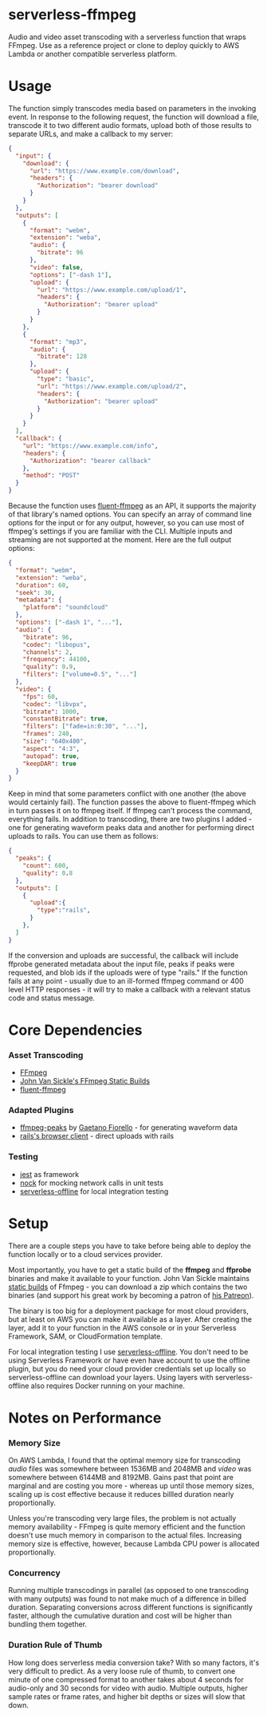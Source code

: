 # serverless-ffmpeg

Audio and video asset transcoding with a serverless function that wraps FFmpeg. Use as a reference project or clone to deploy quickly to AWS Lambda or another compatible serverless platform.

# Usage

The function simply transcodes media based on parameters in the invoking event. In response to the following request, the function will download a file, transcode it to two different audio formats, upload both of those results to separate URLs, and make a callback to my server:
```json
{
  "input": {
    "download": {
      "url": "https://www.example.com/download",
      "headers": {
        "Authorization": "bearer download"
      }
    }
  },
  "outputs": [
    {
      "format": "webm",
      "extension": "weba",
      "audio": {
        "bitrate": 96
      },
      "video": false,
      "options": ["-dash 1"],
      "upload": {
        "url": "https://www.example.com/upload/1",
        "headers": {
          "Authorization": "bearer upload"
        }
      }
    },
    {
      "format": "mp3",
      "audio": {
        "bitrate": 128
      },
      "upload": {
        "type": "basic",
        "url": "https://www.example.com/upload/2",
        "headers": {
          "Authorization": "bearer upload"
        }
      }
    }
  ],
  "callback": {
    "url": "https://www.example.com/info",
    "headers": {
      "Authorization": "bearer callback"
    },
    "method": "POST"
  }
}
```

Because the function uses [fluent-ffmpeg](https://github.com/fluent-ffmpeg/node-fluent-ffmpeg) as an API, it supports the majority of that library's named options. You can specify an array of command line options for the input or for any output, however, so you can use most of ffmpeg's settings if you are familiar with the CLI. Multiple inputs and streaming are not supported at the moment. Here are the full output options:
```json
{
  "format": "webm",
  "extension": "weba",
  "duration": 60,
  "seek": 30,
  "metadata": {
    "platform": "soundcloud"
  },
  "options": ["-dash 1", "..."],
  "audio": {
    "bitrate": 96,
    "codec": "libopus",
    "channels": 2,
    "frequency": 44100,
    "quality": 0.9,
    "filters": ["volume=0.5", "..."]
  },
  "video": {
    "fps": 60,
    "codec": "libvpx",
    "bitrate": 1000,
    "constantBitrate": true,
    "filters": ["fade=in:0:30", "..."],
    "frames": 240,
    "size": "640x480",
    "aspect": "4:3",
    "autopad": true,
    "keepDAR": true
  }
}
```

Keep in mind that some parameters conflict with one another (the above would certainly fail). The function passes the above to fluent-ffmpeg which in turn passes it on to ffmpeg itself. If ffmpeg can't process the command, everything fails. In addition to transcoding, there are two plugins I added - one for generating waveform peaks data and another for performing direct uploads to rails. You can use them as follows:

```json
{
  "peaks": {
    "count": 600,
    "quality": 0.8
  },
  "outputs": [
    {
      "upload":{
        "type":"rails",
      }
    },
  ]
}
```
If the conversion and uploads are successful, the callback will include ffprobe generated metadata about the input file, peaks if peaks were requested, and blob ids if the uploads were of type "rails." If the function fails at any point - usually due to an ill-formed ffmpeg command or 400 level HTTP responses - it will try to make a callback with a relevant status code and status message. 

# Core Dependencies
### Asset Transcoding
- [FFmpeg](https://ffmpeg.org/)
- [John Van Sickle's FFmpeg Static Builds](https://johnvansickle.com/ffmpeg/)
- [fluent-ffmpeg](https://github.com/fluent-ffmpeg/node-fluent-ffmpeg) 

### Adapted Plugins
- [ffmpeg-peaks](https://github.com/t4nz/ffmpeg-peaks) by [Gaetano Fiorello](https://github.com/t4nz) - for generating waveform data
- [rails's browser client](https://github.com/rails/rails/tree/master/activestorage/app/javascript/activestorage) - direct uploads with rails


### Testing
- [jest](https://github.com/facebook/jest) as framework 
- [nock](https://github.com/nock/nock) for mocking network calls in unit tests
- [serverless-offline](https://github.com/dherault/serverless-offline) for local integration testing

# Setup
There are a couple steps you have to take before being able to deploy the function locally or to a cloud services provider.

Most importantly, you have to get a static build of the **ffmpeg** and **ffprobe** binaries and make it available to your function. John Van Sickle maintains [static builds](https://johnvansickle.com/ffmpeg/) of Ffmpeg - you can download a zip which contains the two binaries (and support his great work by becoming a patron of [his Patreon](https://www.patreon.com/johnvansickle)). 

The binary is too big for a deployment package for most cloud providers, but at least on AWS you can make it available as a layer. After creating the layer, add it to your function in the AWS console or in your Serverless Framework, SAM, or CloudFormation template.

For local integration testing I use [serverless-offline](https://github.com/dherault/serverless-offline). You don't need to be using Serverless Framework or have even have account to use the offline plugin, but you do need your cloud provider credentials set up locally so serverless-offline can download your layers. Using layers with serverless-offline also requires Docker running on your machine.

# Notes on Performance

### Memory Size 
On AWS Lambda, I found that the optimal memory size for transcoding _audio_ files was somewhere between 1536MB and 2048MB and _video_ was somewhere between 6144MB and 8192MB. Gains past that point are marginal and are costing you more - whereas up until those memory sizes, scaling up is cost effective because it reduces billled duration nearly proportionally. 

Unless you're transcoding very large files, the problem is not actually memory availability - FFmpeg is quite memory efficient and the function doesn't use much memory in comparison to the actual files. Increasing memory size is effective, however, because Lambda CPU power is allocated proportionally.

### Concurrency
Running multiple transcodings in parallel (as opposed to one transcoding with many outputs) was found to not make much of a difference in billed duration. Separating conversions across different functions is significantly faster, although the cumulative duration and cost will be higher than bundling them together.

### Duration Rule of Thumb

How long does serverless media conversion take? With so many factors, it's very difficult to predict. As a very loose rule of thumb, to convert one minute of one compressed format to another takes about 4 seconds for audio-only and 30 seconds for video with audio. Multiple outputs, higher sample rates or frame rates, and higher bit depths or sizes will slow that down.
